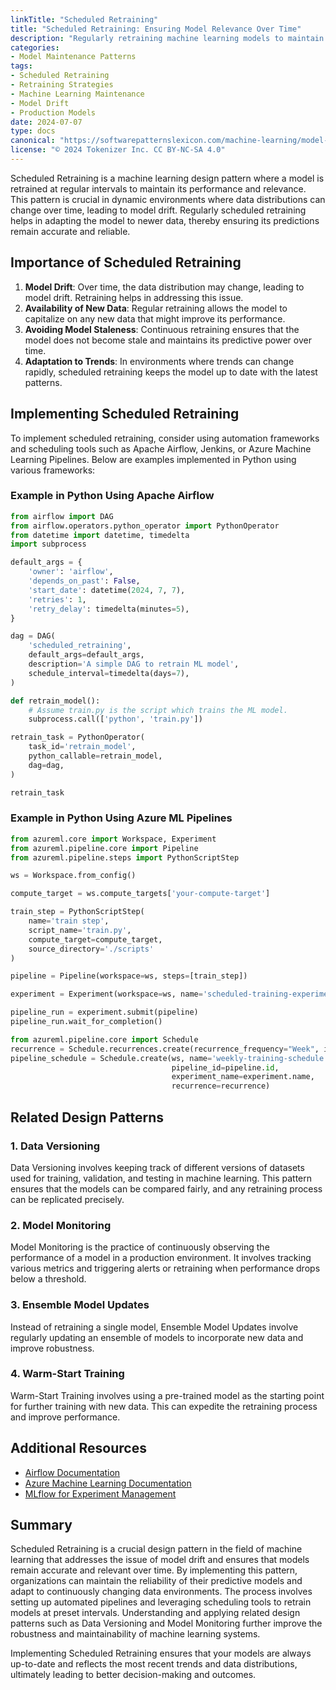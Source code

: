 ```yaml
---
linkTitle: "Scheduled Retraining"
title: "Scheduled Retraining: Ensuring Model Relevance Over Time"
description: "Regularly retraining machine learning models to maintain accuracy and relevance in a dynamic environment."
categories:
- Model Maintenance Patterns
tags:
- Scheduled Retraining
- Retraining Strategies
- Machine Learning Maintenance
- Model Drift
- Production Models
date: 2024-07-07
type: docs
canonical: "https://softwarepatternslexicon.com/machine-learning/model-maintenance-patterns/retraining-strategies/scheduled-retraining"
license: "© 2024 Tokenizer Inc. CC BY-NC-SA 4.0"
---
```



Scheduled Retraining is a machine learning design pattern where a model is retrained at regular intervals to maintain its performance and relevance. This pattern is crucial in dynamic environments where data distributions can change over time, leading to model drift. Regularly scheduled retraining helps in adapting the model to newer data, thereby ensuring its predictions remain accurate and reliable.

## Importance of Scheduled Retraining

1. **Model Drift**: Over time, the data distribution may change, leading to model drift. Retraining helps in addressing this issue.
2. **Availability of New Data**: Regular retraining allows the model to capitalize on any new data that might improve its performance.
3. **Avoiding Model Staleness**: Continuous retraining ensures that the model does not become stale and maintains its predictive power over time.
4. **Adaptation to Trends**: In environments where trends can change rapidly, scheduled retraining keeps the model up to date with the latest patterns.

## Implementing Scheduled Retraining

To implement scheduled retraining, consider using automation frameworks and scheduling tools such as Apache Airflow, Jenkins, or Azure Machine Learning Pipelines. Below are examples implemented in Python using various frameworks:

### Example in Python Using Apache Airflow

```python
from airflow import DAG
from airflow.operators.python_operator import PythonOperator
from datetime import datetime, timedelta
import subprocess

default_args = {
    'owner': 'airflow',
    'depends_on_past': False,
    'start_date': datetime(2024, 7, 7),
    'retries': 1,
    'retry_delay': timedelta(minutes=5),
}

dag = DAG(
    'scheduled_retraining',
    default_args=default_args,
    description='A simple DAG to retrain ML model',
    schedule_interval=timedelta(days=7),
)

def retrain_model():
    # Assume train.py is the script which trains the ML model.
    subprocess.call(['python', 'train.py'])

retrain_task = PythonOperator(
    task_id='retrain_model',
    python_callable=retrain_model,
    dag=dag,
)

retrain_task
```

### Example in Python Using Azure ML Pipelines

```python
from azureml.core import Workspace, Experiment
from azureml.pipeline.core import Pipeline
from azureml.pipeline.steps import PythonScriptStep

ws = Workspace.from_config()

compute_target = ws.compute_targets['your-compute-target']

train_step = PythonScriptStep(
    name='train step',
    script_name='train.py',
    compute_target=compute_target,
    source_directory='./scripts'
)

pipeline = Pipeline(workspace=ws, steps=[train_step])

experiment = Experiment(workspace=ws, name='scheduled-training-experiment')

pipeline_run = experiment.submit(pipeline)
pipeline_run.wait_for_completion()

from azureml.pipeline.core import Schedule
recurrence = Schedule.recurrences.create(recurrence_frequency="Week", interval=1)
pipeline_schedule = Schedule.create(ws, name='weekly-training-schedule',
                                    pipeline_id=pipeline.id,
                                    experiment_name=experiment.name,
                                    recurrence=recurrence)
```

## Related Design Patterns

### 1. **Data Versioning**
Data Versioning involves keeping track of different versions of datasets used for training, validation, and testing in machine learning. This pattern ensures that the models can be compared fairly, and any retraining process can be replicated precisely.
  
### 2. **Model Monitoring**
Model Monitoring is the practice of continuously observing the performance of a model in a production environment. It involves tracking various metrics and triggering alerts or retraining when performance drops below a threshold.

### 3. **Ensemble Model Updates**
Instead of retraining a single model, Ensemble Model Updates involve regularly updating an ensemble of models to incorporate new data and improve robustness.

### 4. **Warm-Start Training**
Warm-Start Training involves using a pre-trained model as the starting point for further training with new data. This can expedite the retraining process and improve performance.

## Additional Resources

- [Airflow Documentation](https://airflow.apache.org/docs/)
- [Azure Machine Learning Documentation](https://docs.microsoft.com/en-us/azure/machine-learning/)
- [MLflow for Experiment Management](https://mlflow.org/)

## Summary

Scheduled Retraining is a crucial design pattern in the field of machine learning that addresses the issue of model drift and ensures that models remain accurate and relevant over time. By implementing this pattern, organizations can maintain the reliability of their predictive models and adapt to continuously changing data environments. The process involves setting up automated pipelines and leveraging scheduling tools to retrain models at preset intervals. Understanding and applying related design patterns such as Data Versioning and Model Monitoring further improve the robustness and maintainability of machine learning systems.

Implementing Scheduled Retraining ensures that your models are always up-to-date and reflects the most recent trends and data distributions, ultimately leading to better decision-making and outcomes.

